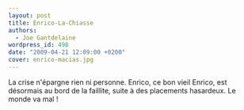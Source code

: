 ```yaml
---
layout: post
title: Enrico-La-Chiasse
authors:
  - Joe Gantdelaine
wordpress_id: 498
date: "2009-04-21 12:09:00 +0200"
cover: enrico-macias.jpg
---
```


La crise n'épargne rien ni personne. Enrico, ce bon vieil Enrico, est désormais
au bord de la faillite, suite à des placements hasardeux. Le monde va mal !
